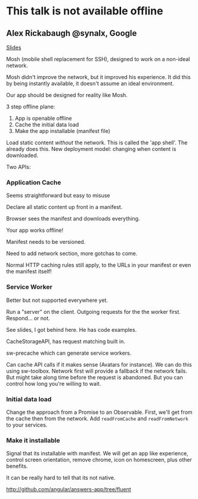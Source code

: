 This talk is not available offline
==================================

## Alex Rickabaugh @synalx, Google

[Slides](https://docs.google.com/presentation/d/1rROKebA3y6yHQdaX3NIl9CFef_zJYRM4-DRsxpxh9fA/view)

Mosh (mobile shell replacement for SSH), designed to work on a non-ideal network.

Mosh didn't improve the network, but it improved his experience. It did this by
being instantly available, it doesn't assume an ideal environment.

Our app should be designed for reality like Mosh.

3 step offline plane:

1. App is openable offline
2. Cache the initial data load
3. Make the app installable (manifest file)

Load static content *without* the network. This is called the 'app shell'. The already
does this. New deployment model: changing when content is downloaded.

Two APIs:

### Application Cache

Seems straightforward but easy to misuse

Declare all static content up front in a manifest.

Browser sees the manifest and downloads everything.

Your app works offline!

Manifest needs to be versioned.

Need to add network section, more gotchas to come.

Normal HTTP caching rules still apply, to the URLs in your manifest or even the manifest itself!

### Service Worker

Better but not supported everywhere yet.

Run a "server" on the client. Outgoing requests for the the worker first. Respond... or not.

See slides, I got behind here. He has code examples.

CacheStorageAPI, has request matching built in.

sw-precache which can generate service workers.

Can cache API calls if it makes sense (Avatars for instance). We can do this using sw-toolbox.
Network first will provide a fallback if the network fails. But might take along time
before the request is abandoned. But you can control how long you're willing to wait.

### Initial data load

Change the approach from a Promise to an Observable. First, we'll get from the cache
then from the network. Add `readFromCache` and `readFromNetwork` to your services.

### Make it installable

Signal that its installable with manifest. We will get an app like experience,
control screen orientation, remove chrome, icon on homescreen, plus other benefits.

It can be really hard to tell that its not native.

http://github.com/angular/answers-app/tree/fluent
